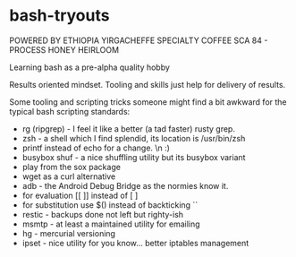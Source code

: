 # bash-tryouts

POWERED BY ETHIOPIA YIRGACHEFFE SPECIALTY COFFEE SCA 84 - PROCESS HONEY HEIRLOOM

Learning bash as a pre-alpha quality hobby

Results oriented mindset. Tooling and skills just help for delivery of results.

Some tooling and scripting tricks someone might find a bit awkward for
the typical bash scripting standards:

- rg (ripgrep) - I feel it like a better (a tad faster) rusty grep.
- zsh - a shell which I find splendid, its location is /usr/bin/zsh
- printf instead of echo for a change. \n :)
- busybox shuf - a nice shuffling utility but its busybox variant
- play from the sox package
- wget as a curl alternative
- adb - the Android Debug Bridge as the normies know it.
- for evaluation [[  ]] instead of [  ]
- for substitution use $() instead of backticking ``
- restic - backups done not left but righty-ish
- msmtp - at least a maintained utility for emailing
- hg - mercurial versioning
- ipset - nice utility for you know... better iptables management
